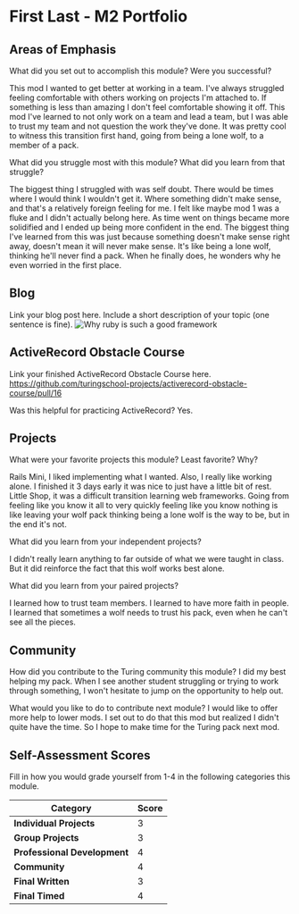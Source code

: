 # First Last - M2 Portfolio

## Areas of Emphasis

What did you set out to accomplish this module? Were you successful?

This mod I wanted to get better at working in a team. I've always struggled feeling comfortable with others working on projects I'm attached to. If something is less than amazing I don't feel comfortable showing it off. This mod I've learned to not only work on a team and lead a team, but I was able to trust my team and not question the work they've done. It was pretty cool to witness this transition first hand, going from being a lone wolf, to a member of a pack.

What did you struggle most with this module? What did you learn from that struggle?

The biggest thing I struggled with was self doubt. There would be times where I would think I wouldn't get it. Where something didn't make sense, and that's a relatively foreign feeling for me. I felt like maybe mod 1 was a fluke and I didn't actually belong here. As time went on things became more solidified and I ended up being more confident in the end. The biggest thing I've learned from this was just because something doesn't make sense right away, doesn't mean it will never make sense. It's like being a lone wolf, thinking he'll never find a pack. When he finally does, he wonders why he even worried in the first place. 

## Blog

Link your blog post here. Include a short description of your topic (one sentence is fine).
![Why ruby is such a good framework](https://medium.com/@benjaminghalami/what-the-ruby-lets-do-some-rails-d470352aa8e9)

## ActiveRecord Obstacle Course

Link your finished ActiveRecord Obstacle Course here.
https://github.com/turingschool-projects/activerecord-obstacle-course/pull/16

Was this helpful for practicing ActiveRecord?
Yes.

## Projects

What were your favorite projects this module? Least favorite? Why?

Rails Mini, I liked implementing what I wanted. Also, I really like working alone. I finished it 3 days early it was nice to just have a little bit of rest. 
Little Shop, it was a difficult transition learning web frameworks. Going from feeling like you know it all to very quickly feeling like you know nothing is like leaving your wolf pack thinking being a lone wolf is the way to be, but in the end it's not. 

What did you learn from your independent projects?

I didn't really learn anything to far outside of what we were taught in class. But it did reinforce the fact that this wolf works best alone. 

What did you learn from your paired projects?

I learned how to trust team members. I learned to have more faith in people. I learned that sometimes a wolf needs to trust his pack, even when he can't see all the pieces. 

## Community

How did you contribute to the Turing community this module?
I did my best helping my pack. When I see another student struggling or trying to work through something, I won't hesitate to jump on the opportunity to help out. 

What would you like to do to contribute next module?
I would like to offer more help to lower mods. I set out to do that this mod but realized I didn't quite have the time. So I hope to make time for the Turing pack next mod. 

## Self-Assessment Scores

Fill in how you would grade yourself from 1-4 in the following categories this module.

| Category                     | Score |
| -----------------------------| ----- |
| **Individual Projects**      |   3   |
| **Group Projects**           |   3   |
| **Professional Development** |   4   |
| **Community**                |   4   |
| **Final Written**            |   3   |
| **Final Timed**              |   4   |
